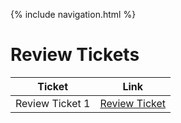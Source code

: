 {% include navigation.html %}

# Review Tickets

| Ticket | Link |
| ---  | ---  |
| Review Ticket 1 | [Review Ticket](https://github.com/ridhimainukurti/triridhimainukurti/issues/1)|
